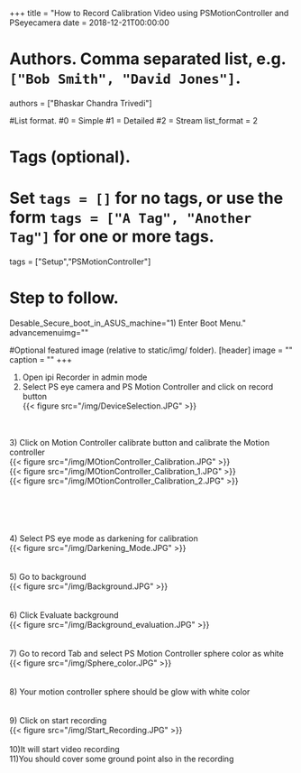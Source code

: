 +++
title = "How to Record Calibration Video using PSMotionController and PSeyecamera 
date = 2018-12-21T00:00:00

# Authors. Comma separated list, e.g. `["Bob Smith", "David Jones"]`.
authors = ["Bhaskar Chandra Trivedi"]

#List format.
#0 = Simple
#1 = Detailed
#2 = Stream
list_format = 2

# Tags (optional).
#   Set `tags = []` for no tags, or use the form `tags = ["A Tag", "Another Tag"]` for one or more tags.
tags = ["Setup","PSMotionController"]

# Step to follow.
Desable_Secure_boot_in_ASUS_machine="1) Enter Boot Menu."
advancemenuimg=""


#Optional featured image (relative to static/img/ folder).
[header] 
image = "" 
caption = "" 
+++
1) Open ipi Recorder in admin mode<br/>
2) Select PS eye camera and PS Motion Controller and click on record button<br/>
{{< figure src="/img/DeviceSelection.JPG"  >}}<br/>
<br/>
<br/>
3) Click on Motion Controller calibrate button and calibrate the Motion controller<br/>
{{< figure src="/img/MOtionController_Calibration.JPG"  >}}<br/>
{{< figure src="/img/MOtionController_Calibration_1.JPG"  >}}<br/>
{{< figure src="/img/MOtionController_Calibration_2.JPG"  >}}<br/>
<br/>
<br/>
<br/>
<br/>
<br/>
4) Select PS eye mode as darkening for calibration<br/>
{{< figure src="/img/Darkening_Mode.JPG"  >}}<br/>
<br/>
<br/>
5) Go to background<br/>
{{< figure src="/img/Background.JPG"  >}}<br/>
<br/>
<br/>
6) Click Evaluate background<br/>
{{< figure src="/img/Background_evaluation.JPG"  >}}<br/>
<br/>
<br/>
7) Go to record Tab and select PS Motion Controller sphere color as white<br/>
{{< figure src="/img/Sphere_color.JPG"  >}}<br/>
<br/>
<br/>
8) Your motion controller sphere should be glow with white color<br/>
<br/>
<br/>
9) Click on start recording<br/>
{{< figure src="/img/Start_Recording.JPG"  >}}<br/>
<br/>
10)It will start video recording<br/>
11)You should cover some ground point also in the recording<br/>
